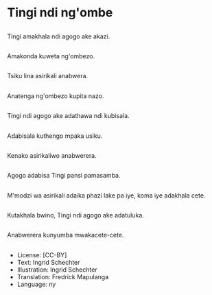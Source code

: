 # Tingi ndi ng'ombe

##
Tingi amakhala ndi agogo ake akazi.

##
Amakonda kuweta ng'ombezo.

##
Tsiku lina asirikali anabwera.

##
Anatenga ng'ombezo kupita nazo.

##
Tingi ndi agogo ake adathawa ndi kubisala.

##
Adabisala kuthengo mpaka usiku.

##
Kenako asirikaliwo anabwerera.

##
Agogo adabisa Tingi pansi pamasamba.

##
M'modzi wa asirikali adaika phazi lake pa iye, koma iye adakhala cete.

##
Kutakhala bwino, Tingi ndi agogo ake adatuluka.

##
Anabwerera kunyumba mwakacete-cete.

##
* License: [CC-BY]
* Text: Ingrid Schechter
* Illustration: Ingrid Schechter
* Translation: Fredrick Mapulanga
* Language: ny
